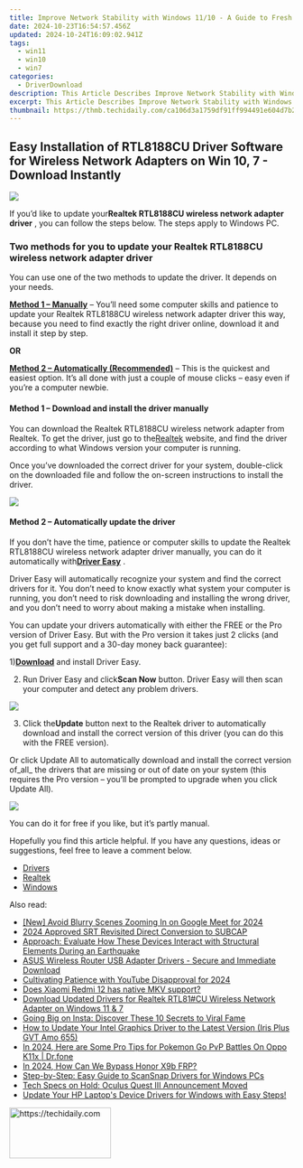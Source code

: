 ```yaml
---
title: Improve Network Stability with Windows 11/10 - A Guide to Fresh Wireless Software Installation
date: 2024-10-23T16:54:57.456Z
updated: 2024-10-24T16:09:02.941Z
tags:
  - win11
  - win10
  - win7
categories:
  - DriverDownload
description: This Article Describes Improve Network Stability with Windows 11/10 - A Guide to Fresh Wireless Software Installation
excerpt: This Article Describes Improve Network Stability with Windows 11/10 - A Guide to Fresh Wireless Software Installation
thumbnail: https://thmb.techidaily.com/ca106d3a1759df91ff994491e604d7b2503de3936ded446ac4b42dea9ea4d4d9.jpg
---
```


## Easy Installation of RTL8188CU Driver Software for Wireless Network Adapters on Win 10, 7 - Download Instantly

![](https://images.drivereasy.com/wp-content/uploads/2019/05/image-601.png)

 If you’d like to update your**Realtek RTL8188CU wireless network adapter driver** , you can follow the steps below. The steps apply to Windows PC.  

### Two methods for you to update your Realtek RTL8188CU wireless network adapter driver  

 You can use one of the two methods to update the driver. It depends on your needs.  

[**Method 1 – Manually**](https://tools.techidaily.com/drivereasy/download/) – You’ll need some computer skills and patience to update your Realtek RTL8188CU wireless network adapter driver this way, because you need to find exactly the right driver online, download it and install it step by step.

**OR**

[**Method 2 – Automatically (Recommended)**](https://www.drivereasy.com/knowledge/download-realtek-rtl8188cu-wireless-network-adapter-driver-for-windows-10-7/#method2)  – This is the quickest and easiest option. It’s all done with just a couple of mouse clicks – easy even if you’re a computer newbie.

#### Method 1 – Download and install the driver manually

 You can download the Realtek RTL8188CU wireless network adapter from Realtek. To get the driver, just go to the[Realtek](http://www.realtek.com/downloads/) website, and find the driver according to what Windows version your computer is running.

 Once you’ve downloaded the correct driver for your system, double-click on the downloaded file and follow the on-screen instructions to install the driver.

![](https://images.drivereasy.com/wp-content/uploads/2019/05/image-598.png)

#### Method 2 – Automatically update the driver

 If you don’t have the time, patience or computer skills to update the Realtek RTL8188CU wireless network adapter driver manually, you can do it automatically with[**Driver Easy**](https://tools.techidaily.com/drivereasy/download/) .

 Driver Easy will automatically recognize your system and find the correct drivers for it. You don’t need to know exactly what system your computer is running, you don’t need to risk downloading and installing the wrong driver, and you don’t need to worry about making a mistake when installing.

 You can update your drivers automatically with either the FREE or the Pro version of Driver Easy. But with the Pro version it takes just 2 clicks (and you get full support and a 30-day money back guarantee):

 1)[**Download**](https://tools.techidaily.com/drivereasy/download/) and install Driver Easy.

 2) Run Driver Easy and click**Scan Now** button. Driver Easy will then scan your computer and detect any problem drivers.

![](https://images.drivereasy.com/wp-content/uploads/2019/05/image-599.png)

 3) Click the**Update** button next to the Realtek driver to automatically download and install the correct version of this driver (you can do this with the FREE version).

 Or click Update All to automatically download and install the correct version of_all_ the drivers that are missing or out of date on your system (this requires the Pro version – you’ll be prompted to upgrade when you click Update All).

![](https://images.drivereasy.com/wp-content/uploads/2019/05/image-611.png)

 You can do it for free if you like, but it’s partly manual.

 Hopefully you find this article helpful. If you have any questions, ideas or suggestions, feel free to leave a comment below.

* [Drivers](https://tools.techidaily.com/drivereasy/download/)
* [Realtek](https://tools.techidaily.com/drivereasy/download/)
* [Windows](https://tools.techidaily.com/drivereasy/download/)

<ins class="adsbygoogle"
     style="display:block"
     data-ad-format="autorelaxed"
     data-ad-client="ca-pub-7571918770474297"
     data-ad-slot="1223367746"></ins>

<ins class="adsbygoogle"
     style="display:block"
     data-ad-client="ca-pub-7571918770474297"
     data-ad-slot="8358498916"
     data-ad-format="auto"
     data-full-width-responsive="true"></ins>

<span class="atpl-alsoreadstyle">Also read:</span>
<div><ul>
<li><a href="https://fox-glue.techidaily.com/new-avoid-blurry-scenes-zooming-in-on-google-meet-for-2024/"><u>[New] Avoid Blurry Scenes Zooming In on Google Meet for 2024</u></a></li>
<li><a href="https://fox-info.techidaily.com/2024-approved-srt-revisited-direct-conversion-to-subcap/"><u>2024 Approved SRT Revisited Direct Conversion to SUBCAP</u></a></li>
<li><a href="https://driver-download.techidaily.com/approach-evaluate-how-these-devices-interact-with-structural-elements-during-an-earthquake/"><u>Approach: Evaluate How These Devices Interact with Structural Elements During an Earthquake</u></a></li>
<li><a href="https://driver-download.techidaily.com/asus-wireless-router-usb-adapter-drivers-secure-and-immediate-download/"><u>ASUS Wireless Router USB Adapter Drivers - Secure and Immediate Download</u></a></li>
<li><a href="https://youtube-webster.techidaily.com/vating-patience-with-youtube-disapproval-for-2024/"><u>Cultivating Patience with YouTube Disapproval for 2024</u></a></li>
<li><a href="https://phone-solutions.techidaily.com/does-xiaomi-redmi-12-has-native-mkv-support-by-aiseesoft-video-converter-play-mkv-on-android/"><u>Does Xiaomi Redmi 12 has native MKV support?</u></a></li>
<li><a href="https://driver-download.techidaily.com/download-updated-drivers-for-realtek-rtl81cu-wireless-network-adapter-on-windows-11-and-7/"><u>Download Updated Drivers for Realtek RTL81#CU Wireless Network Adapter on Windows 11 & 7</u></a></li>
<li><a href="https://techno-recovery.techidaily.com/going-big-on-insta-discover-these-10-secrets-to-viral-fame/"><u>Going Big on Insta: Discover These 10 Secrets to Viral Fame</u></a></li>
<li><a href="https://driver-download.techidaily.com/how-to-update-your-intel-graphics-driver-to-the-latest-version-iris-plus-gvt-amo-655/"><u>How to Update Your Intel Graphics Driver to the Latest Version (Iris Plus GVT Amo 655)</u></a></li>
<li><a href="https://android-pokemon-go.techidaily.com/in-2024-here-are-some-pro-tips-for-pokemon-go-pvp-battles-on-oppo-k11x-drfone-by-drfone-virtual-android/"><u>In 2024, Here are Some Pro Tips for Pokemon Go PvP Battles On Oppo K11x | Dr.fone</u></a></li>
<li><a href="https://android-frp.techidaily.com/in-2024-how-can-we-bypass-honor-x9b-frp-by-drfone-android/"><u>In 2024, How Can We Bypass Honor X9b FRP?</u></a></li>
<li><a href="https://driver-download.techidaily.com/step-by-step-easy-guide-to-scansnap-drivers-for-windows-pcs/"><u>Step-by-Step: Easy Guide to ScanSnap Drivers for Windows PCs</u></a></li>
<li><a href="https://facebook.techidaily.com/tech-specs-on-hold-oculus-quest-iii-announcement-moved/"><u>Tech Specs on Hold: Oculus Quest III Announcement Moved</u></a></li>
<li><a href="https://driver-download.techidaily.com/update-your-hp-laptops-device-drivers-for-windows-with-easy-steps/"><u>Update Your HP Laptop's Device Drivers for Windows with Easy Steps!</u></a></li>
</ul></div>

<!-- affiliate ads begin -->
<a href="https://aligracehair.sjv.io/c/5597632/2135397/19272" target="_top" id="2135397">
  <img src="//a.impactradius-go.com/display-ad/19272-2135397" border="0" alt="https://techidaily.com" width="180" height="90"/>
</a>
<img height="0" width="0" src="https://aligracehair.sjv.io/i/5597632/2135397/19272" style="position:absolute;visibility:hidden;" border="0" />
<!-- affiliate ads end -->

